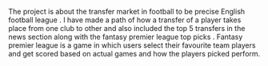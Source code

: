 The project is about the transfer market in football to be precise English football league . 
I have made a path of how a transfer of a player takes place from one club to other  and also included the top 5 transfers in the news section along with the fantasy premier league top picks . Fantasy premier league is a game in which users select their favourite team players and get scored based on actual games and how the players picked perform.  
